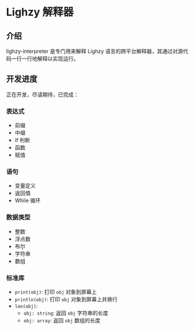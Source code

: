 # Lighzy 解释器

## 介绍

lighzy-interpreter 是专门用来解释 Lighzy 语言的跨平台解释器，其通过对源代码一行一行地解释以实现运行。

## 开发进度

正在开发，尽请期待，已完成：

### 表达式

- 前缀
- 中缀
- if 判断
- 函数
- 赋值

### 语句

- 变量定义
- 返回值
- While 循环

### 数据类型

- 整数
- 浮点数
- 布尔
- 字符串
- 数组

### 标准库

- `print(obj)`: 打印 `obj` 对象到屏幕上
- `println(obj)`: 打印 `obj` 对象到屏幕上并换行
- `len(obj)`:
  - `obj: string`: 返回 `obj` 字符串的长度
  - `obj: array`: 返回 `obj` 数组的长度
